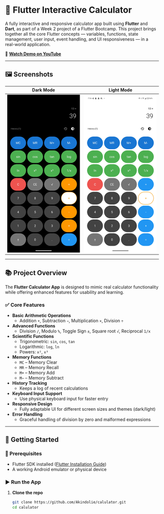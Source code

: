 # 🔢 Flutter Interactive Calculator

A fully interactive and responsive calculator app built using **Flutter** and **Dart**, as part of a Week 2 project of a Flutter Bootcamp. This project brings together all the core Flutter concepts — variables, functions, state management, user input, event handling, and UI responsiveness — in a real-world application.

🎥 **[Watch Demo on YouTube](https://youtube.com/shorts/GCGkDTTpIvw?feature=share)**

---

## 🖼️ Screenshots

| Dark Mode                                                   | Light Mode                                                    |
|-------------------------------------------------------------|---------------------------------------------------------------|
| ![Dark Theme](assets/screenshots/calculator_dark_theme.jpg) | ![Light Theme](assets/screenshots/calculator_light_theme.jpg) |

---

## 📚 Project Overview

The **Flutter Calculator App** is designed to mimic real calculator functionality while offering enhanced features for usability and learning.

### ✅ Core Features

- **Basic Arithmetic Operations**
  - Addition `+`, Subtraction `−`, Multiplication `×`, Division `÷`
- **Advanced Functions**
  - Division `/`, Modulo `%`, Toggle Sign `±`, Square root `√`, Reciprocal `1/x`
- **Scientific Functions**
  - Trigonometric: `sin`, `cos`, `tan`
  - Logarithmic: `log`, `ln`
  - Powers: `x²`, `x³`
- **Memory Functions**
  - `MC` – Memory Clear  
  - `MR` – Memory Recall  
  - `M+` – Memory Add  
  - `M−` – Memory Subtract
- **History Tracking**
  - Keeps a log of recent calculations
- **Keyboard Input Support**
  - Use physical keyboard input for faster entry
- **Responsive Design**
  - Fully adaptable UI for different screen sizes and themes (dark/light)
- **Error Handling**
  - Graceful handling of division by zero and malformed expressions

---

## 🧰 Getting Started

### 🔨 Prerequisites

- Flutter SDK installed ([Flutter Installation Guide](https://flutter.dev/docs/get-started/install))
- A working Android emulator or physical device

### ▶️ Run the App

1. **Clone the repo**
   ```bash
   git clone https://github.com/Akindolie/calulator.git
   cd calulator
